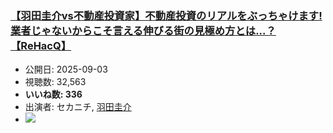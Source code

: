 ### [【羽田圭介vs不動産投資家】不動産投資のリアルをぶっちゃけます!業者じゃないからこそ言える伸びる街の見極め方とは...？【ReHacQ】](https://www.youtube.com/watch?v=nuPOOeoQrTs)
-   公開日: 2025-09-03
-   視聴数: 32,563
-   **いいね数: 336**
-   出演者: セカニチ, [羽田圭介](/rehacq_fan/people/羽田圭介 "wikilink")
- [![](https://img.youtube.com/vi/nuPOOeoQrTs/hqdefault.jpg)](https://www.youtube.com/watch?v=nuPOOeoQrTs)
